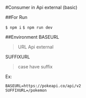 #Consumer in Api external (basic)

##For Run

`$ npm i`
`$ npm run dev`



##Environment
BASEURL
> URL Api external

SUFFIXURL
> case have suffix


Ex:

    BASEURL=https://pokeapi.co/api/v2
    SUFFIXURL=/pokemon
    